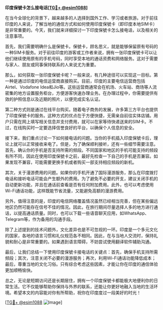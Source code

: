 **印度保號卡怎么接电话[[TG💪+ @esim1088](https://t.me/s/esim1088)]**

在当今全球化的背景下，越来越多的人选择到国外工作、学习或者旅游。对于前往印度的人来说，了解当地的通信方式和如何使用印度保號卡（即印度本地SIM卡）是非常重要的。今天，我们就来详细探讨一下印度保號卡怎么接电话，以及相关的注意事项。

首先，我们需要明确什么是保號卡。保號卡，顾名思义，就是能够保留原有号码的一种SIM卡服务。对于前往印度的游客或工作者来说，拥有一张印度保號卡可以让他们继续使用原有的手机号码，同时享受本地的通话资费和网络服务。这对于需要与家人、朋友或同事保持联系的人来说尤为重要。

那么，如何获取一张印度保號卡呢？一般来说，有几种途径可以实现这一目标。第一种是通过印度的电信运营商直接购买。目前，印度的主要电信运营商包括Airtel、Vodafone Idea和Jio等。这些运营商通常会在机场、火车站、商场等人流密集的地方设置服务柜台，方便游客快速办理业务。在办理过程中，你需要提供有效的护照信息以及近期的照片，以便完成实名认证。

第二种方式则是通过在线平台购买。随着电子商务的发展，许多第三方平台也提供了印度保號卡的服务。这种方式的优点在于方便快捷，无需亲自前往实体店铺。用户只需在网上填写相关信息并支付费用，就可以在家等待快递送来的SIM卡。不过，在线购买时一定要选择信誉良好的平台，以确保个人信息的安全。

接下来，我们重点讨论一下如何接电话的问题。当你的手机插入印度保號卡后，理论上就可以正常接收来电了。但是，为了确保顺利接听，还有一些细节需要注意。首先，确认你的手机是否支持所需的频段。不同国家和地区的手机可能支持的频段有所不同，因此在使用印度保號卡之前，最好先检查一下自己的手机是否兼容。如果发现不兼容，可能需要更换手机或者购买一部支持相应频段的新机。

其次，关于漫游费用的问题。如果你的手机开通了国际漫游服务，那么在印度拨打电话和接听电话可能会产生额外的费用。为了避免不必要的开支，建议关闭手机的自动更新功能，并且在通话前查看是否有任何附加费用。此外，也可以考虑使用Wi-Fi通话功能，这样既能节省流量，又能避免高额的漫游费用。

另外，值得注意的是，印度的电信网络覆盖情况虽然已经相当完善，但在某些偏远地区仍然可能存在信号不佳的情况。因此，在旅行期间尽量选择人多的地方进行通话，以提高通话质量。同时，也可以下载一些语音聊天应用，如WhatsApp、Telegram等，作为备用的沟通手段。

除了上述提到的技术问题外，文化差异也是不可忽视的一环。印度是一个多元文化的国家，各地的语言习惯和礼仪规范各不相同。因此，在与当地人交流时，保持礼貌和耐心是非常重要的。如果遇到语言障碍，不妨尝试使用翻译软件辅助沟通。

最后，让我们总结一下使用印度保號卡接电话的关键点：首先，确保手机支持所需频段；其次，注意关闭不必要的漫游服务；再次，利用Wi-Fi通话功能降低成本；最后，尊重当地的文化习俗。只有综合考虑这些因素，才能让你在印度的通信体验更加顺畅愉快。

总之，无论是短期访问还是长期居住，拥有一个印度保號卡都能极大地便利你的日常生活。它不仅能够帮助你保持与外界的联系，还能让你更好地融入当地的生活环境。希望本文的内容能对你有所帮助，祝你在印度度过一段美好的时光！

[[TG💪+ @esim1088](https://t.me/s/esim1088) ![Image](https://i.postimg.cc/4NQfJmqS/Snipaste-2025-05-13-00-14-12.png)]